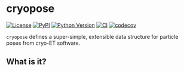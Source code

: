 # cryopose

[![License](https://img.shields.io/pypi/l/cryopose.svg?color=green)](https://github.com/alisterburt/cryopose/raw/master/LICENSE)
[![PyPI](https://img.shields.io/pypi/v/cryopose.svg?color=green)](https://pypi.org/project/cryopose)
[![Python Version](https://img.shields.io/pypi/pyversions/cryopose.svg?color=green)](https://python.org)
[![CI](https://github.com/alisterburt/cryopose/workflows/ci/badge.svg)](https://github.com/alisterburt/cryopose/actions)
[![codecov](https://codecov.io/gh/alisterburt/cryopose/branch/master/graph/badge.svg)](https://codecov.io/gh/alisterburt/cryopose)

`cryopose` defines a super-simple, extensible data structure for particle poses from cryo-ET software.

## What is it?
